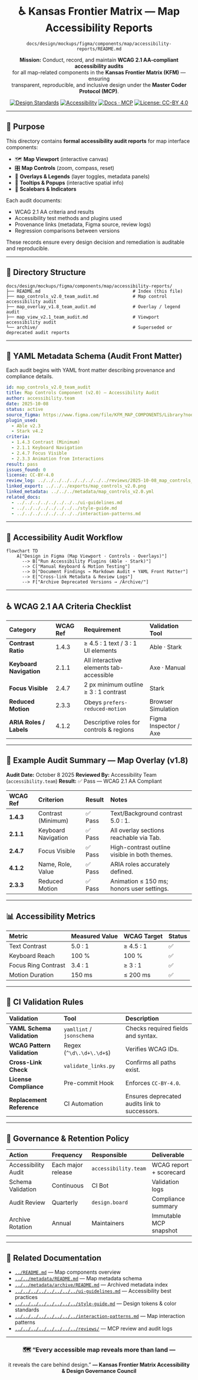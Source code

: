 <div align="center">

# ♿ Kansas Frontier Matrix — Map Accessibility Reports  
`docs/design/mockups/figma/components/map/accessibility-reports/README.md`

**Mission:** Conduct, record, and maintain **WCAG 2.1 AA-compliant accessibility audits**  
for all map-related components in the **Kansas Frontier Matrix (KFM)** — ensuring  
transparent, reproducible, and inclusive design under the **Master Coder Protocol (MCP)**.

[![Design Standards](https://img.shields.io/badge/Design-Human%20Centered-orange)](../../../../../../)
[![Accessibility](https://img.shields.io/badge/Accessibility-WCAG%202.1%20AA-yellow)](../../../../../../)
[![Docs · MCP](https://img.shields.io/badge/Docs-MCP-blue)](../../../../../../../)
[![License: CC-BY 4.0](https://img.shields.io/badge/License-CC--BY%204.0-green)](../../../../../../../../LICENSE)

</div>

---

## 🎯 Purpose

This directory contains **formal accessibility audit reports** for map interface components:  

- 🗺️ **Map Viewport** (interactive canvas)  
- 🎛️ **Map Controls** (zoom, compass, reset)  
- 🧭 **Overlays & Legends** (layer toggles, metadata panels)  
- 💬 **Tooltips & Popups** (interactive spatial info)  
- 📏 **Scalebars & Indicators**

Each audit documents:
- WCAG 2.1 AA criteria and results  
- Accessibility test methods and plugins used  
- Provenance links (metadata, Figma source, review logs)  
- Regression comparisons between versions  

These records ensure every design decision and remediation is auditable and reproducible.

---

## 🧭 Directory Structure

```text
docs/design/mockups/figma/components/map/accessibility-reports/
├── README.md                                   # Index (this file)
├── map_controls_v2.0_team_audit.md             # Map control accessibility audit
├── map_overlay_v1.8_team_audit.md              # Overlay / legend audit
├── map_view_v2.1_team_audit.md                 # Viewport accessibility audit
└── archive/                                    # Superseded or deprecated audit reports
````

---

## 🧩 YAML Metadata Schema (Audit Front Matter)

Each audit begins with YAML front matter describing provenance and compliance details.

```yaml
id: map_controls_v2.0_team_audit
title: Map Controls Component (v2.0) — Accessibility Audit
author: accessibility.team
date: 2025-10-08
status: active
source_figma: https://www.figma.com/file/KFM_MAP_COMPONENTS/Library?node-id=350%3A480
plugin_used:
  - Able v2.3
  - Stark v4.2
criteria:
  - 1.4.3 Contrast (Minimum)
  - 2.1.1 Keyboard Navigation
  - 2.4.7 Focus Visible
  - 2.3.3 Animation from Interactions
result: pass
issues_found: 0
license: CC-BY-4.0
review_log: ../../../../../../../../../reviews/2025-10-08_map_controls_v2.0.md
linked_export: ../../../exports/map_controls_v2.0.png
linked_metadata: ../../../metadata/map_controls_v2.0.yml
related_docs:
  - ../../../../../../../../ui-guidelines.md
  - ../../../../../../../../style-guide.md
  - ../../../../../../../../interaction-patterns.md
```

---

## 🧮 Accessibility Audit Workflow

```mermaid
flowchart TD
    A["Design in Figma (Map Viewport · Controls · Overlays)"]
      --> B["Run Accessibility Plugins (Able · Stark)"]
      --> C["Manual Keyboard & Motion Testing"]
      --> D["Document Findings → Markdown Audit + YAML Front Matter"]
      --> E["Cross-link Metadata & Review Logs"]
      --> F["Archive Deprecated Versions → /Archive/"]
```

<!-- END OF MERMAID -->

---

## ♿ WCAG 2.1 AA Criteria Checklist

| Category                | WCAG Ref | Requirement                              | Validation Tool       |
| :---------------------- | :------- | :--------------------------------------- | :-------------------- |
| **Contrast Ratio**      | 1.4.3    | ≥ 4.5 : 1 text / 3 : 1 UI elements       | Able · Stark          |
| **Keyboard Navigation** | 2.1.1    | All interactive elements tab-accessible  | Axe · Manual          |
| **Focus Visible**       | 2.4.7    | 2 px minimum outline ≥ 3 : 1 contrast    | Stark                 |
| **Reduced Motion**      | 2.3.3    | Obeys `prefers-reduced-motion`           | Browser Simulation    |
| **ARIA Roles / Labels** | 4.1.2    | Descriptive roles for controls & regions | Figma Inspector / Axe |

---

## 🧩 Example Audit Summary — Map Overlay (v1.8)

**Audit Date:** October 8 2025
**Reviewed By:** Accessibility Team (`accessibility.team`)
**Result:** ✅ Pass — WCAG 2.1 AA Compliant

| WCAG Ref  | Criterion           | Result | Notes                                         |
| :-------- | :------------------ | :----- | :-------------------------------------------- |
| **1.4.3** | Contrast (Minimum)  | ✅ Pass | Text/Background contrast 5.0 : 1.             |
| **2.1.1** | Keyboard Navigation | ✅ Pass | All overlay sections reachable via Tab.       |
| **2.4.7** | Focus Visible       | ✅ Pass | High-contrast outline visible in both themes. |
| **4.1.2** | Name, Role, Value   | ✅ Pass | ARIA roles accurately defined.                |
| **2.3.3** | Reduced Motion      | ✅ Pass | Animation ≤ 150 ms; honors user settings.     |

---

## 📊 Accessibility Metrics

| Metric              | Measured Value | WCAG Target | Status |
| :------------------ | :------------- | :---------- | :----- |
| Text Contrast       | 5.0 : 1        | ≥ 4.5 : 1   | ✅      |
| Keyboard Reach      | 100 %          | 100 %       | ✅      |
| Focus Ring Contrast | 3.4 : 1        | ≥ 3 : 1     | ✅      |
| Motion Duration     | 150 ms         | ≤ 200 ms    | ✅      |

---

## 🧾 CI Validation Rules

| Validation                  | Tool                      | Description                                   |
| :-------------------------- | :------------------------ | :-------------------------------------------- |
| **YAML Schema Validation**  | `yamllint` / `jsonschema` | Checks required fields and syntax.            |
| **WCAG Pattern Validation** | Regex (`^\d\.\d+\.\d+$`)  | Verifies WCAG IDs.                            |
| **Cross-Link Check**        | `validate_links.py`       | Confirms all paths exist.                     |
| **License Compliance**      | Pre-commit Hook           | Enforces `CC-BY-4.0`.                         |
| **Replacement Reference**   | CI Automation             | Ensures deprecated audits link to successors. |

---

## 🧠 Governance & Retention Policy

| Action              | Frequency          | Responsible          | Deliverable             |
| :------------------ | :----------------- | :------------------- | :---------------------- |
| Accessibility Audit | Each major release | `accessibility.team` | WCAG report + scorecard |
| Schema Validation   | Continuous         | CI Bot               | Validation logs         |
| Audit Review        | Quarterly          | `design.board`       | Compliance summary      |
| Archive Rotation    | Annual             | Maintainers          | Immutable MCP snapshot  |

---

## 🧩 Related Documentation

* [`../README.md`](../README.md) — Map components overview
* [`../../metadata/README.md`](../../metadata/README.md) — Map metadata schema
* [`../../metadata/archive/README.md`](../../metadata/archive/README.md) — Archived metadata index
* [`../../../../../../../../ui-guidelines.md`](../../../../../../../../ui-guidelines.md) — Accessibility best practices
* [`../../../../../../../../style-guide.md`](../../../../../../../../style-guide.md) — Design tokens & color standards
* [`../../../../../../../../interaction-patterns.md`](../../../../../../../../interaction-patterns.md) — Map interaction patterns
* [`../../../../../../../../reviews/`](../../../../../../../../reviews/) — MCP review and audit logs

---

<div align="center">

### 🗺️ “Every accessible map reveals more than land —

it reveals the care behind design.”
**— Kansas Frontier Matrix Accessibility & Design Governance Council**

</div>
